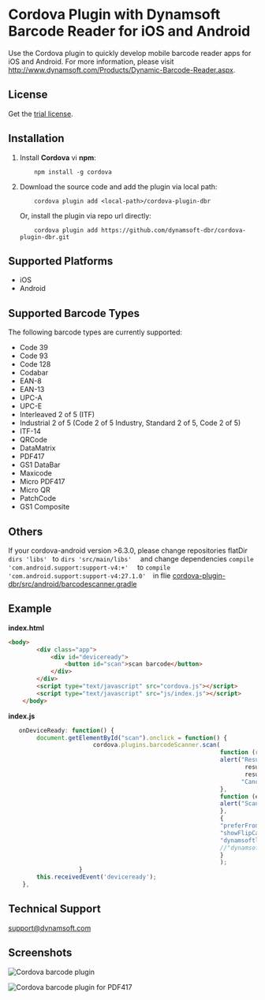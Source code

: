 # Cordova Plugin with Dynamsoft Barcode Reader for iOS and Android
Use the Cordova plugin to quickly develop mobile barcode reader apps for iOS and Android. For more information, please visit http://www.dynamsoft.com/Products/Dynamic-Barcode-Reader.aspx.

## License
Get the [trial license](https://www.dynamsoft.com/CustomerPortal/Portal/Triallicense.aspx).

## Installation
1. Install **Cordova** vi **npm**:

    ```  
        npm install -g cordova
    ```

2. Download the source code and add the plugin via local path:

    ```
        cordova plugin add <local-path>/cordova-plugin-dbr
    ```

   Or, install the plugin via repo url directly:
    ```
        cordova plugin add https://github.com/dynamsoft-dbr/cordova-plugin-dbr.git
    ```

## Supported Platforms

- iOS
- Android

## Supported Barcode Types ##
The following barcode types are currently supported:

* Code 39
* Code 93
* Code 128
* Codabar
* EAN-8
* EAN-13
* UPC-A
* UPC-E
* Interleaved 2 of 5 (ITF)
* Industrial 2 of 5 (Code 2 of 5 Industry, Standard 2 of 5, Code 2 of 5)
* ITF-14 
* QRCode
* DataMatrix
* PDF417
* GS1 DataBar
* Maxicode
* Micro PDF417
* Micro QR
* PatchCode
* GS1 Composite

## Others ##
If your cordova-android version >6.3.0, please change  repositories flatDir ``` dirs 'libs'  ``` to   ```dirs 'src/main/libs'  ``` and change  dependencies ``` compile 'com.android.support:support-v4:+'   ``` to   ```compile 'com.android.support:support-v4:27.1.0'  ```in flie [cordova-plugin-dbr/src/android/barcodescanner.gradle](https://github.com/dynamsoft-dbr/cordova-plugin-dbr/blob/master/src/android/barcodescanner.gradle) 


## Example

**index.html**

```html
<body>
        <div class="app">
            <div id="deviceready">
                <button id="scan">scan barcode</button>
            </div>
        </div>
        <script type="text/javascript" src="cordova.js"></script>
        <script type="text/javascript" src="js/index.js"></script>
    </body>
```

**index.js**

```js
   onDeviceReady: function() {
        document.getElementById("scan").onclick = function() {
                        cordova.plugins.barcodeScanner.scan(
                                                            function (result) {
                                                            alert("Results: \n" +
                                                                   result.text + "\n" +
                                                                   result.format + "\n" +
                                                                  "Cancelled: " + result.cancelled);
                                                            },
                                                            function (error) {
                                                            alert("Scanning failed: " + error);
                                                            },
                                                            {
                                                            "preferFrontCamera" : false, // iOS and Android
                                                            "showFlipCameraButton" : true, // iOS and Android
                                                            "dynamsoftlicense": "your license ",//set the dynamsoftbarcodereader license
                                                            //"dynamsoftlicenseKey": "", //set the server license key
                                                            }
                                                            );
                    }
        this.receivedEvent('deviceready');
    },
```

## Technical Support
support@dynamsoft.com

## Screenshots
![Cordova barcode plugin](http://www.codepool.biz/wp-content/uploads/2018/04/IMG_2911.PNG)

![Cordova barcode plugin for PDF417](http://www.codepool.biz/wp-content/uploads/2018/04/IMG_2913.PNG)
